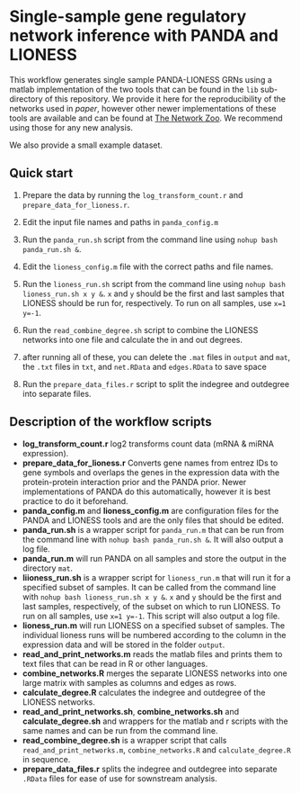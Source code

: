 # Single-sample gene regulatory network inference with PANDA and LIONESS

This workflow generates single sample PANDA-LIONESS GRNs using a matlab implementation of the two tools that can be found in the `lib` sub-directory of this repository. We provide it here for the reproducibility of the networks used in *paper*, however other newer implementations of these tools are available and can be found at [The Network Zoo](https://netzoo.github.io/). We recommend using those for any new analysis.

We also provide a small example dataset.

## Quick start
1. Prepare the data by running the `log_transform_count.r` and `prepare_data_for_lioness.r`.
   
2. Edit the input file names and paths in `panda_config.m`

3. Run the `panda_run.sh` script from the command line using `nohup bash panda_run.sh &`. 
   
4. Edit the `lioness_config.m` file with the correct paths and file names.

5. Run the `lioness_run.sh` script from the command line using `nohup bash lioness_run.sh x y &`. `x` and `y` should be the first and last samples that LIONESS should be run for, respectively. To run on all samples, use `x=1 y=-1`. 

6. Run the `read_combine_degree.sh` script to combine the LIONESS networks into one file and calculate the in and out degrees.

7. after running all of these, you can delete the `.mat` files in `output` and `mat`, the `.txt` files in `txt`, and `net.RData` and `edges.RData` to save space
   
8. Run the `prepare_data_files.r` script to split the indegree and outdegree into separate files.

## Description of the workflow scripts
* **log_transform_count.r** log2 transforms count data (mRNA & miRNA expression).
* **prepare_data_for_lioness.r** Converts gene names from entrez IDs to gene symbols and overlaps the genes in the expression data with the protein-protein interaction prior and the PANDA prior. Newer implementations of PANDA do this automatically, however it is best practice to do it beforehand.
* **panda_config.m** and **lioness_config.m** are configuration files for the PANDA and LIONESS tools and are the only files that should be edited.
* **panda_run.sh** is a wrapper script for `panda_run.m` that can be run from the command line with `nohup bash panda_run.sh &`. It will also output a log file.
* **panda_run.m** will run PANDA on all samples and store the output in the directory `mat`.
* **liioness_run.sh** is a wrapper script for `lioness_run.m` that will run it for a specified subset of samples. It can be called from the command line with `nohup bash lioness_run.sh x y &`. `x` and `y` should be the first and last samples, respectively, of the subset on which to run LIONESS. To run on all samples, use `x=1 y=-1`. This script will also output a log file.
* **lioness_run.m** will run LIONESS on a specified subset of samples. The individual lioness runs will be numbered according to the column in the expression data and will be stored in the folder `output`.
* **read_and_print_networks.m** reads the matlab files and prints them to text files that can be read in R or other languages.
* **combine_networks.R** merges the separate LIONESS networks into one large matrix with samples as columns and edges as rows.
* **calculate_degree.R** calculates the indegree and outdegree of the LIONESS networks. 
* **read_and_print_networks.sh**, **combine_networks.sh** and **calculate_degree.sh** and wrappers for the matlab and r scripts with the same names and can be run from the command line.
* **read_combine_degree.sh** is a wrapper script that calls `read_and_print_networks.m`, `combine_networks.R` and `calculate_degree.R` in sequence.
* **prepare_data_files.r** splits the indegree and outdegree into separate `.RData` files for ease of use for sownstream analysis.